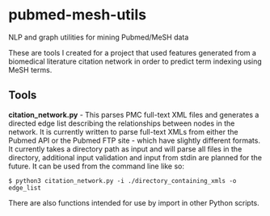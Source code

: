 # pubmed-mesh-utils
NLP and graph utilities for mining Pubmed/MeSH data

These are tools I created for a project that used features generated from a biomedical literature citation network in order to predict term indexing using MeSH terms.

## Tools
**citation_network.py** - This parses PMC full-text XML files and generates a directed edge list describing the relationships between nodes in the network. It is currently written to parse full-text XMLs from either the Pubmed API or the Pubmed FTP site - which have slightly different formats. It currently takes a directory path as input and will parse all files in the directory, additional input validation and input from stdin are planned for the future.
It can be used from the command line like so:
```
$ python3 citation_network.py -i ./directory_containing_xmls -o edge_list
```
There are also functions intended for use by import in other Python scripts.